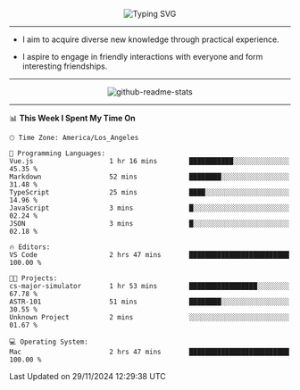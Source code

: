 <p align="center">
  <img src="https://readme-typing-svg.demolab.com?font=Fira+Code&weight=500&size=32&duration=2500&pause=1600&center=true&vCenter=true&random=false&width=1024&height=64&lines=Hi+there+%F0%9F%91%8B;I'm+delighted+you+could+make+it+here+%F0%9F%8E%89;I'm+Harry%2C+a+college+student+still+finding+my+way" alt="Typing SVG" />
</p>


---


- I aim to acquire diverse new knowledge through practical experience.

- I aspire to engage in friendly interactions with everyone and form interesting friendships.


---


<p align="center">
  <img src="https://github-readme-stats.vercel.app/api?username=Harry-Jing&show_icons=true" alt="github-readme-stats"/>
</p>


---

<!--START_SECTION:waka-->
📊 **This Week I Spent My Time On** 

```text
🕑︎ Time Zone: America/Los_Angeles

💬 Programming Languages: 
Vue.js                   1 hr 16 mins        ███████████░░░░░░░░░░░░░░   45.35 % 
Markdown                 52 mins             ████████░░░░░░░░░░░░░░░░░   31.48 % 
TypeScript               25 mins             ████░░░░░░░░░░░░░░░░░░░░░   14.96 % 
JavaScript               3 mins              █░░░░░░░░░░░░░░░░░░░░░░░░   02.24 % 
JSON                     3 mins              █░░░░░░░░░░░░░░░░░░░░░░░░   02.18 % 

🔥 Editors: 
VS Code                  2 hrs 47 mins       █████████████████████████   100.00 % 

🐱‍💻 Projects: 
cs-major-simulator       1 hr 53 mins        █████████████████░░░░░░░░   67.78 % 
ASTR-101                 51 mins             ████████░░░░░░░░░░░░░░░░░   30.55 % 
Unknown Project          2 mins              ░░░░░░░░░░░░░░░░░░░░░░░░░   01.67 % 

💻 Operating System: 
Mac                      2 hrs 47 mins       █████████████████████████   100.00 % 
```


 Last Updated on 29/11/2024 12:29:38 UTC
<!--END_SECTION:waka-->

